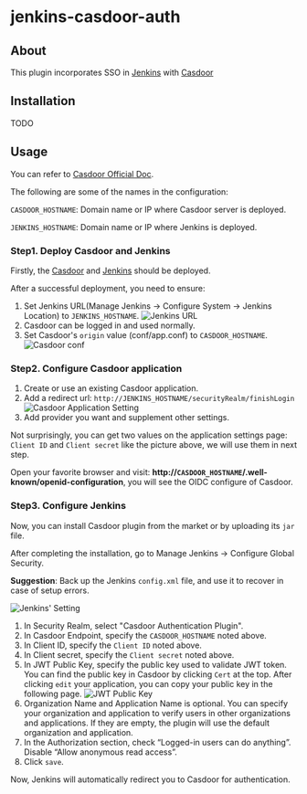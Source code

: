 # jenkins-casdoor-auth

## About

This plugin incorporates SSO in [Jenkins](http://jenkins-ci.org/) with [Casdoor](https://casdoor.org/)

## Installation

TODO

## Usage

You can refer to [Casdoor Official Doc](https://casdoor.org/docs/integration/jenkins%20oidc).

The following are some of the names in the configuration:

`CASDOOR_HOSTNAME`: Domain name or IP where Casdoor server is deployed.

`JENKINS_HOSTNAME`: Domain name or IP where Jenkins is deployed.


### Step1. Deploy Casdoor and Jenkins
Firstly, the [Casdoor](https://casdoor.org/docs/basic/server-installation) and [Jenkins](https://www.jenkins.io/doc/book/installing/) should be deployed.

After a successful deployment, you need to ensure:
1. Set Jenkins URL(Manage Jenkins -> Configure System -> Jenkins Location) to `JENKINS_HOSTNAME`.
   ![Jenkins URL](https://casdoor.org/assets/images/jenkins_url-9e8f261138a88501bdfce79ee1c1f3fa.png)
2. Casdoor can be logged in and used normally.
3. Set Casdoor's `origin` value (conf/app.conf) to `CASDOOR_HOSTNAME`.
   ![Casdoor conf](https://casdoor.org/assets/images/casdoor_origin-8f5d9e44f6b58828ce69e6e6d896e122.png)
### Step2. Configure Casdoor application
1. Create or use an existing Casdoor application.
2. Add a redirect url: `http://JENKINS_HOSTNAME/securityRealm/finishLogin`
   ![Casdoor Application Setting](https://casdoor.org/assets/images/appseeting_jenkins-6e0a2968614d0735005951278f44c008.png)
3. Add provider you want and supplement other settings.

Not surprisingly, you can get two values ​​on the application settings page: `Client ID` and `Client secret` like the picture above, we will use them in next step.

Open your favorite browser and visit: **http://`CASDOOR_HOSTNAME`/.well-known/openid-configuration**, you will see the OIDC configure of Casdoor.

### Step3. Configure Jenkins
Now, you can install Casdoor plugin from the market or by uploading its `jar` file.

After completing the installation, go to Manage Jenkins -> Configure Global Security.

**Suggestion**: Back up the Jenkins `config.xml` file, and use it to recover in case of setup errors.

![Jenkins' Setting](https://casdoor.org/assets/images/jenkins_plugin-e66dcae10b60bbe2b5ac25a804ccf3cd.png)

1. In Security Realm, select "Casdoor Authentication Plugin".
2. In Casdoor Endpoint, specify the `CASDOOR_HOSTNAME` noted above.
2. In Client ID, specify the `Client ID` noted above.
3. In Client secret, specify the `Client secret` noted above.
4. In JWT Public Key, specify the public key used to validate JWT token. You can find the public key in Casdoor by clicking `Cert` at the top. After clicking `edit` your application, you can copy your public key in the following page.
   ![JWT Public Key](https://casdoor.org/assets/images/jenkins_cert-6ab012c3fd63b5d64bf09f182ae4a9c0.png)
5. Organization Name and Application Name is optional. You can specify your organization and application to verify users in other organizations and applications. If they are empty, the plugin will use the default organization and application.
6. In the Authorization section, check “Logged-in users can do anything”. Disable “Allow anonymous read access”.
7. Click `save`.

Now, Jenkins will automatically redirect you to Casdoor for authentication.

